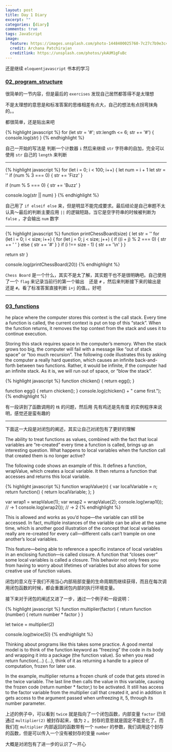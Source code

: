 ```yaml
---
layout: post
title: Day 1 Diary
excerpt: ""
categories: [diary]
comments: true
tags: JavaScript
image:
  feature: https://images.unsplash.com/photo-1448400025760-7c27c7b9e3c4?dpr=1&auto=format&fit=crop&w=767&h=512&q=80&cs=tinysrgb&crop=
  credit: Archana Patchirajan
  creditlink: https://unsplash.com/photos/ykAUM1gFuBc
---
```


还是继续 `eloquentjavascript` 书本的学习

### [02_program_structure](http://eloquentjavascript.net/02_program_structure.html)

很简单的一节内容，但是最后的 `exercises` 发现自己居然都答得不是太理想

不是太理想的意思是和标准答案的思维相差有点大，自己的想法有点拐弯抹角的。。

都很简单，还是贴出来吧

{% highlight javascript %}
for (let str = '#'; str.length <= 6; str += '#') {
  console.log(str)
}
{% endhighlight %}

自己一开始的写法是 判断一个计数器 `i` 然后来继续 `str` 字符串的自加，完全可以使用 `str` 自己的 `length` 来判断

---

{% highlight javascript %}
for (let i = 0; i < 100; i++) {
  let num = i + 1
  let str = ''
  if (num % 3 === 0) {
    str += 'Fizz'
  }

  if (num % 5 === 0) {
    str += 'Buzz'
  }

  console.log(str || num)
}
{% endhighlight %}

自己用了 `if elseif else` 来，但是明显不能完成要求。最后结论是自己审题不太认真～最后的判断主要应用 `||` 的逻辑短路，当它是空字符串的时候被判断为 `false` ，才会输出 `num` 数字

---

{% highlight javascript %}
function printChessBoard(size) {
  let str = ''
  for (let i = 0; i < size; i++) {
    for (let j = 0; j < size; j++) {
      if ((i + j) % 2 === 0) {
        str += ' '
      } else {
        str += '#'
      }
    }
    if (i !== size - 1) {
      str += '\n'
    }
  }

  return str
}

console.log(printChessBoard(20))
{% endhighlight %}

`Chess Board` 是一个什么，其实不是太了解，其实题干也不是很明确吧。自己使用了一个 `flag` 来记录当前行的第一个输出 ` ` 还是 `#` ，然后来判断接下来的输出是 ` ` 还是 `#`。看了标准答案直接判断 `i+j` 的值。。好吧

---

### [03_functions](http://eloquentjavascript.net/03_functions.html)

he place where the computer stores this context is the call stack. Every time a function is called, the current context is put on top of this “stack”. When the function returns, it removes the top context from the stack and uses it to continue execution.

Storing this stack requires space in the computer’s memory. When the stack grows too big, the computer will fail with a message like “out of stack space” or “too much recursion”. The following code illustrates this by asking the computer a really hard question, which causes an infinite back-and-forth between two functions. Rather, it would be infinite, if the computer had an infinite stack. As it is, we will run out of space, or “blow the stack”.

{% highlight javascript %}
function chicken() {
  return egg();
}

function egg() {
  return chicken();
}
console.log(chicken() + " came first.");
{% endhighlight %}

有一段讲到了函数调用的 `栈` 的问题，然后用 先有鸡还是先有蛋 的实例程序来说明，感觉还是蛮有趣的

---

下面这一大段是对闭包的阐述，其实让自己对闭包有了更好的理解

The ability to treat functions as values, combined with the fact that local variables are “re-created” every time a function is called, brings up an interesting question. What happens to local variables when the function call that created them is no longer active?

The following code shows an example of this. It defines a function, wrapValue, which creates a local variable. It then returns a function that accesses and returns this local variable.

{% highlight javascript %}
function wrapValue(n) {
  var localVariable = n;
  return function() { return localVariable; };
}

var wrap1 = wrapValue(1);
var wrap2 = wrapValue(2);
console.log(wrap1());
// → 1
console.log(wrap2());
// → 2
{% endhighlight %}

This is allowed and works as you’d hope—the variable can still be accessed. In fact, multiple instances of the variable can be alive at the same time, which is another good illustration of the concept that local variables really are re-created for every call—different calls can’t trample on one another’s local variables.

This feature—being able to reference a specific instance of local variables in an enclosing function—is called closure. A function that “closes over” some local variables is called a closure. This behavior not only frees you from having to worry about lifetimes of variables but also allows for some creative use of function values.

闭包的意义在于我们不用当心内部局部变量的生命周期而继续获得，而且在每次调用闭包函数的时候，都会重置闭包内部的执行环境变量。

接下来对于闭包的阐述又进了一步，通过一个例子和一段说明：

{% highlight javascript %}
function multiplier(factor) {
  return function (number) {
    return number * factor
  }
}

let twice = multiplier(2)

console.log(twice(5))
{% endhighlight %}

Thinking about programs like this takes some practice. A good mental model is to think of the function keyword as “freezing” the code in its body and wrapping it into a package (the function value). So when you read return function(...) {...}, think of it as returning a handle to a piece of computation, frozen for later use.

In the example, multiplier returns a frozen chunk of code that gets stored in the twice variable. The last line then calls the value in this variable, causing the frozen code (return number * factor;) to be activated. It still has access to the factor variable from the multiplier call that created it, and in addition it gets access to the argument passed when unfreezing it, 5, through its number parameter.

上述的例子中，可以看到 `twice` 就是指向了一个闭包函数，内部变量 `factor` 已经通过 `multiplier(2)` 被封存起来，值为  `2` 。封存的意思就是固定不能变化了。而我们在 `multiplier` 内部返回的函数带有一个 `number` 的参数，我们调用这个封存的函数，但是可以传入一个没有被封存的变量 `number`

大概是对闭包有了进一步的认识了～开心
